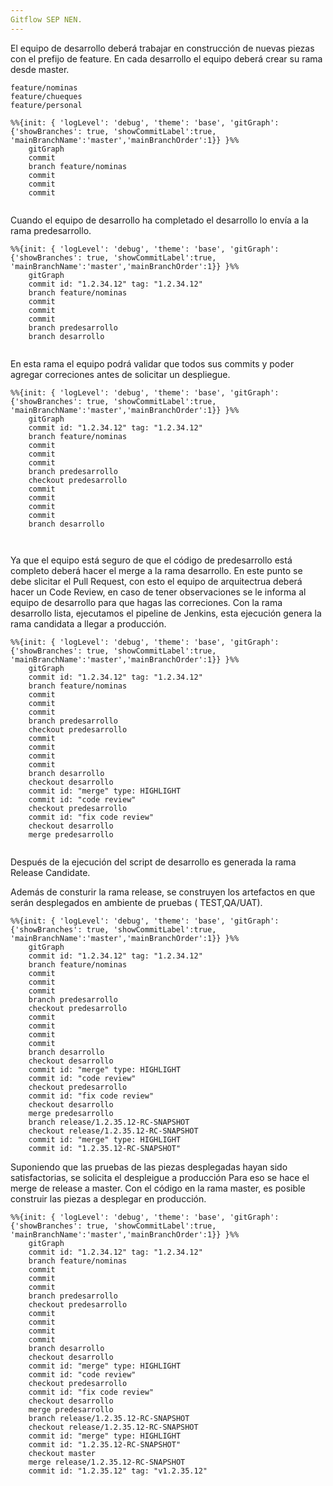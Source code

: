 ```yaml
---
Gitflow SEP NEN.
---
```


El equipo de desarrollo deberá trabajar en construcción de nuevas piezas con el prefijo de feature.
En cada desarrollo el equipo deberá crear su rama desde master.

    feature/nominas
    feature/chueques
    feature/personal

```mermaid
%%{init: { 'logLevel': 'debug', 'theme': 'base', 'gitGraph': {'showBranches': true, 'showCommitLabel':true, 'mainBranchName':'master','mainBranchOrder':1}} }%%
    gitGraph
    commit
    branch feature/nominas
    commit
    commit
    commit
           
```

Cuando el equipo de desarrollo ha completado el desarrollo lo envía a la rama predesarrollo.

```mermaid
%%{init: { 'logLevel': 'debug', 'theme': 'base', 'gitGraph': {'showBranches': true, 'showCommitLabel':true, 'mainBranchName':'master','mainBranchOrder':1}} }%%
    gitGraph
    commit id: "1.2.34.12" tag: "1.2.34.12"
    branch feature/nominas
    commit
    commit
    commit
    branch predesarrollo
    branch desarrollo
                            
```

En esta rama el equipo podrá validar que todos sus commits y poder agregar correciones antes de solicitar un despliegue.

```mermaid
%%{init: { 'logLevel': 'debug', 'theme': 'base', 'gitGraph': {'showBranches': true, 'showCommitLabel':true, 'mainBranchName':'master','mainBranchOrder':1}} }%%
    gitGraph
    commit id: "1.2.34.12" tag: "1.2.34.12"
    branch feature/nominas
    commit
    commit
    commit
    branch predesarrollo
    checkout predesarrollo
    commit
    commit
    commit
    commit
    branch desarrollo

                                                
```

Ya que el equipo está seguro de que el código de predesarrollo está completo deberá hacer el merge a la rama desarrollo.
En este punto se debe slicitar el Pull Request, con esto el equipo de arquitectrua deberá hacer un Code Review, en caso
de tener observaciones se le informa al equipo de desarrollo para que hagas las correciones.
Con la rama desarrollo lista, ejecutamos el pipeline de Jenkins, esta ejecución genera la rama candidata a llegar a
producción.

```mermaid
%%{init: { 'logLevel': 'debug', 'theme': 'base', 'gitGraph': {'showBranches': true, 'showCommitLabel':true, 'mainBranchName':'master','mainBranchOrder':1}} }%%
    gitGraph
    commit id: "1.2.34.12" tag: "1.2.34.12"
    branch feature/nominas
    commit
    commit
    commit
    branch predesarrollo
    checkout predesarrollo
    commit
    commit
    commit
    commit
    branch desarrollo
    checkout desarrollo
    commit id: "merge" type: HIGHLIGHT
    commit id: "code review"
    checkout predesarrollo
    commit id: "fix code review"
    checkout desarrollo
    merge predesarrollo
                                            
```

Después de la ejecución del script de desarrollo es generada la rama Release Candidate.

Además de consturir la rama release, se construyen los artefactos en que serán desplegados en ambiente de pruebas (
TEST,QA/UAT).

```mermaid
%%{init: { 'logLevel': 'debug', 'theme': 'base', 'gitGraph': {'showBranches': true, 'showCommitLabel':true, 'mainBranchName':'master','mainBranchOrder':1}} }%%
    gitGraph
    commit id: "1.2.34.12" tag: "1.2.34.12"
    branch feature/nominas
    commit
    commit
    commit
    branch predesarrollo
    checkout predesarrollo
    commit
    commit
    commit
    commit
    branch desarrollo
    checkout desarrollo
    commit id: "merge" type: HIGHLIGHT
    commit id: "code review"
    checkout predesarrollo
    commit id: "fix code review"
    checkout desarrollo
    merge predesarrollo
    branch release/1.2.35.12-RC-SNAPSHOT
    checkout release/1.2.35.12-RC-SNAPSHOT
    commit id: "merge" type: HIGHLIGHT
    commit id: "1.2.35.12-RC-SNAPSHOT"

```

Suponiendo que las pruebas de las piezas desplegadas hayan sido satisfactorias, se solicita el despleigue a
producción
Para eso se hace el merge de release a master. Con el código en la rama master, es posible construir las piezas a
desplegar en producción.

```mermaid
%%{init: { 'logLevel': 'debug', 'theme': 'base', 'gitGraph': {'showBranches': true, 'showCommitLabel':true, 'mainBranchName':'master','mainBranchOrder':1}} }%%
    gitGraph
    commit id: "1.2.34.12" tag: "1.2.34.12"
    branch feature/nominas
    commit
    commit
    commit
    branch predesarrollo
    checkout predesarrollo
    commit
    commit
    commit
    commit
    branch desarrollo
    checkout desarrollo
    commit id: "merge" type: HIGHLIGHT
    commit id: "code review"
    checkout predesarrollo
    commit id: "fix code review"
    checkout desarrollo
    merge predesarrollo
    branch release/1.2.35.12-RC-SNAPSHOT
    checkout release/1.2.35.12-RC-SNAPSHOT
    commit id: "merge" type: HIGHLIGHT
    commit id: "1.2.35.12-RC-SNAPSHOT"
    checkout master
    merge release/1.2.35.12-RC-SNAPSHOT
    commit id: "1.2.35.12" tag: "v1.2.35.12"
                                             
```